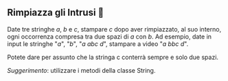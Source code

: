## Rimpiazza gli Intrusi 🛵

Date tre stringhe _a_, _b_ e _c_, stampare _c_ dopo aver rimpiazzato, al suo interno, ogni occorrenza compresa tra due spazi di _a_ con _b_. Ad esempio, date in input le stringhe "_a_", "_b_", "_a abc d_", stampare a video "_a bbc d_".

Potete dare per assunto che la stringa c conterrà sempre e solo due spazi.

_Suggerimento_: utilizzare i metodi della classe String. 